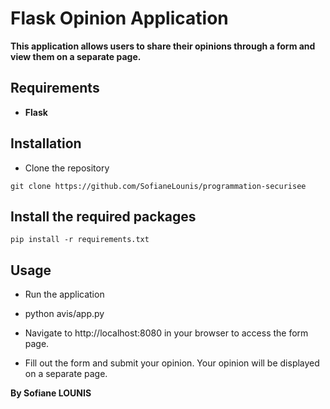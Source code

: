 
# Flask Opinion Application

**This application allows users to share their opinions through a form and view them on a separate page.**

## Requirements
- **Flask**

## Installation
- Clone the repository

```git clone https://github.com/SofianeLounis/programmation-securisee```

## Install the required packages

 ```pip install -r requirements.txt```

## Usage

- Run the application

- python avis/app.py

- Navigate to http://localhost:8080 in your browser to access the form page.

- Fill out the form and submit your opinion. Your opinion will be displayed on a separate page.

**By Sofiane LOUNIS**